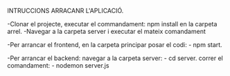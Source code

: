 INTRUCCIONS ARRACANR L'APLICACIÓ.

-Clonar el projecte, executar el commandament: npm install en la carpeta arrel.
-Navegar a la carpeta server i executar el mateix comandament

-Per arrancar el frontend, en la carpeta principar posar el codi: - npm start.

-Per arrancar el backend:
      navegar a la carpeta server: - cd server.
      correr el comandament: - nodemon server.js
